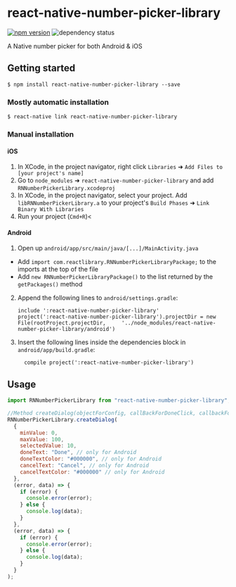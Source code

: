 # react-native-number-picker-library

[![npm version](https://img.shields.io/npm/v/react-native-number-picker-library.svg?style=flat-square)](https://www.npmjs.com/package/react-native-number-picker-library) <a><img src="https://david-dm.org/crabbynguyen/react-native-number-picker.svg?style=flat-square" alt="dependency status"></a>

A Native number picker for both Android & iOS

## Getting started

`$ npm install react-native-number-picker-library --save`

### Mostly automatic installation

`$ react-native link react-native-number-picker-library`

### Manual installation

#### iOS

1. In XCode, in the project navigator, right click `Libraries` ➜ `Add Files to [your project's name]`
2. Go to `node_modules` ➜ `react-native-number-picker-library` and add `RNNumberPickerLibrary.xcodeproj`
3. In XCode, in the project navigator, select your project. Add `libRNNumberPickerLibrary.a` to your project's `Build Phases` ➜ `Link Binary With Libraries`
4. Run your project (`Cmd+R`)<

#### Android

1. Open up `android/app/src/main/java/[...]/MainActivity.java`

- Add `import com.reactlibrary.RNNumberPickerLibraryPackage;` to the imports at the top of the file
- Add `new RNNumberPickerLibraryPackage()` to the list returned by the `getPackages()` method

2. Append the following lines to `android/settings.gradle`:
   ```
   include ':react-native-number-picker-library'
   project(':react-native-number-picker-library').projectDir = new File(rootProject.projectDir, 	'../node_modules/react-native-number-picker-library/android')
   ```
3. Insert the following lines inside the dependencies block in `android/app/build.gradle`:
   ```
     compile project(':react-native-number-picker-library')
   ```

## Usage

```javascript
import RNNumberPickerLibrary from "react-native-number-picker-library";

//Method createDialog(objectForConfig, callBackForDoneClick, callbackForCancelClick)
RNNumberPickerLibrary.createDialog(
  {
    minValue: 0,
    maxValue: 100,
    selectedValue: 10,
    doneText: "Done", // only for Android
    doneTextColor: "#000000", // only for Android
    cancelText: "Cancel", // only for Android
    cancelTextColor: "#000000" // only for Android
  },
  (error, data) => {
    if (error) {
      console.error(error);
    } else {
      console.log(data);
    }
  },
  (error, data) => {
    if (error) {
      console.error(error);
    } else {
      console.log(data);
    }
  }
);
```
